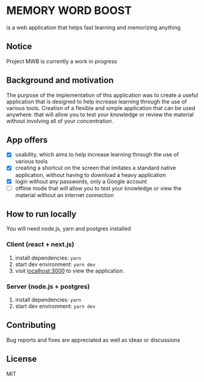 # MEMORY WORD BOOST

is a web application that helps fast learning and memorizing anything

## Notice

Project MWB is currently a work in progress

## Background and motivation

The purpose of the implementation of this application was to create a useful application that is designed to help increase learning through the use of various tools. Creation of a flexible and simple application that can be used anywhere: that will allow you to test your knowledge or review the material without involving all of your concentration.

## App offers

- [x] usability, which aims to help increase learning through the use of various tools
- [x] creating a shortcut on the screen that imitates a standard native application, without having to download a heavy application
- [x] login without any passwords, only a Google account
- [ ] offline mode that will allow you to test your knowledge or view the material without an internet connection

## How to run locally

You will need node.js, yarn and postgres installed

### Client (react + next.js)

1. install dependencies:
   `yarn`
2. start dev environment:
   `yarn dev`
3. visit [localhost:3000](http://localhost:3000) to view the application.

### Server (node.js + postgres)

1. install dependencies:
   `yarn`
2. start dev environment:
   `yarn dev`

## Contributing

Bug reports and fixes are appreciated as well as ideas or discussions

## License

MIT
